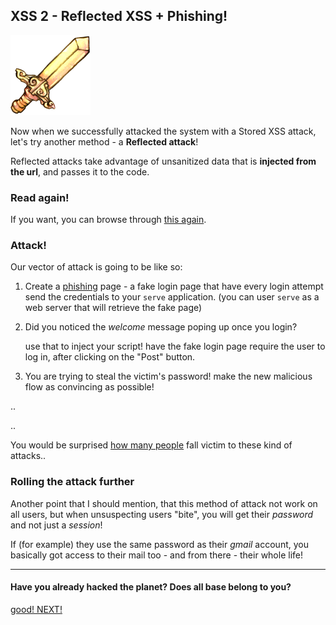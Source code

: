 XSS 2 - Reflected XSS + Phishing!
---------------------------------

![image](img/sword.png)


Now when we successfully attacked the system with a Stored XSS attack, let's try another method - a **Reflected attack**!

Reflected attacks take advantage of unsanitized data that is **injected from the url**, and passes it to the code.

### Read again!

If you want, you can browse through [this again](https://www.owasp.org/index.php/Cross-site_Scripting_%28XSS%29).

### Attack!
Our vector of attack is going to be like so:

1. Create a [phishing](https://www.owasp.org/index.php/Phishing) page - a fake login page that have every login attempt send the credentials to your `serve` application. (you can user `serve` as a web server that will retrieve the fake page) 

2. Did you noticed the *welcome* message poping up once you login? 

	use that to inject your script! have the fake login page require the user to log in, after clicking on the "Post" button.

3. You are trying to steal the victim's password! make the new malicious flow as convincing as possible! 

.. 

..

You would be surprised [how many people](http://docs.apwg.org/reports/apwg_trends_report_q1_2014.pdf) fall victim to these kind of attacks..

### Rolling the attack further

Another point that I should mention, that this method of attack not work on all users, but when unsuspecting users "bite", you will get their *password* and not just a *session*!

If (for example) they use the same password as their *gmail* account, you basically got access to their mail too - and from there - their whole life!

- - - 
#### Have you already hacked the planet? Does all base belong to you?
[good! NEXT!](05-XSS2-defence.md)